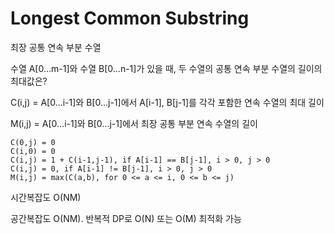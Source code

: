 # Longest Common Substring

최장 공통 연속 부분 수열

수열 A[0...m-1]와 수열 B[0...n-1]가 있을 때, 두 수열의 공통 연속 부분 수열의 길이의 최대값은?

C(i,j) = A[0...i-1]와 B[0...j-1]에서 A[i-1], B[j-1]를 각각 포함한 연속 수열의 최대 길이

M(i,j) = A[0...i-1]와 B[0...j-1]에서 최장 공통 부분 연속 수열의 길이

```
C(0,j) = 0
C(i,0) = 0
C(i,j) = 1 + C(i-1,j-1), if A[i-1] == B[j-1], i > 0, j > 0
C(i,j) = 0, if A[i-1] != B[j-1], i > 0, j > 0
M(i,j) = max(C(a,b), for 0 <= a <= i, 0 <= b <= j)
```

시간복잡도 O(NM)

공간복잡도 O(NM). 반복적 DP로 O(N) 또는 O(M) 최적화 가능
